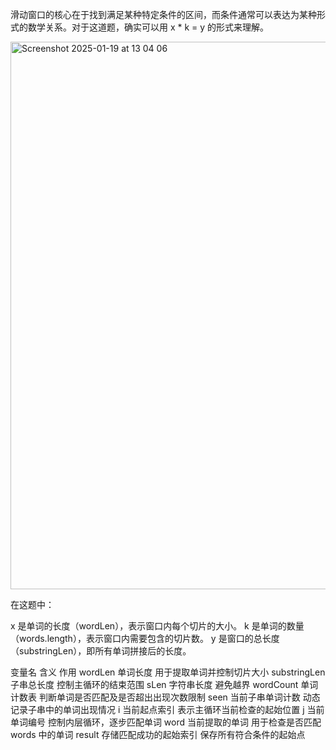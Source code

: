 滑动窗口的核心在于找到满足某种特定条件的区间，而条件通常可以表达为某种形式的数学关系。对于这道题，确实可以用 x * k = y 的形式来理解。

<img width="876" alt="Screenshot 2025-01-19 at 13 04 06" src="https://github.com/user-attachments/assets/1cfb1fdd-ff1d-4c68-b02d-bc49e08091e7" />

在这题中：

x 是单词的长度（wordLen），表示窗口内每个切片的大小。
k 是单词的数量（words.length），表示窗口内需要包含的切片数。
y 是窗口的总长度（substringLen），即所有单词拼接后的长度。


变量名	含义	作用
wordLen	单词长度	用于提取单词并控制切片大小
substringLen	子串总长度	控制主循环的结束范围
sLen	字符串长度	避免越界
wordCount	单词计数表	判断单词是否匹配及是否超出出现次数限制
seen	当前子串单词计数	动态记录子串中的单词出现情况
i	当前起点索引	表示主循环当前检查的起始位置
j	当前单词编号	控制内层循环，逐步匹配单词
word	当前提取的单词	用于检查是否匹配 words 中的单词
result	存储匹配成功的起始索引	保存所有符合条件的起始点
